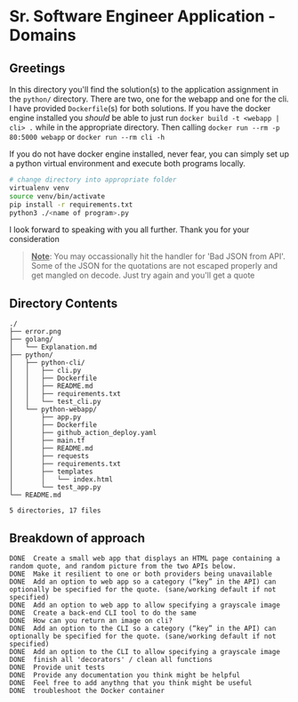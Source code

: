 # Sr. Software Engineer Application - Domains 

## Greetings 

In this directory you'll find the solution(s) to the application assignment in the ``python/`` directory. There are two, one for the webapp and one for the cli. 
I have provided ``Dockerfile``(s) for both solutions. If you have the docker engine installed you *should* be able to just run ``docker build -t <webapp | cli> .`` while in the appropriate directory. 
Then calling ``docker run --rm -p 80:5000 webapp`` or ``docker run --rm cli -h`` 

If you do not have docker engine installed, never fear, you can simply set up a python virtual environment and execute both programs locally. 

```bash
# change directory into appropriate folder 
virtualenv venv
source venv/bin/activate
pip install -r requirements.txt
python3 ./<name of program>.py
```

I look forward to speaking with you all further. Thank you for your consideration

> <u>**Note**</u>: You may occassionally hit the handler for 'Bad JSON from API'. Some of the JSON for the quotations are not escaped properly and get mangled on decode. Just try again and you'll get a quote

## Directory Contents

```
./
├── error.png
├── golang/
│   └── Explanation.md
├── python/
│   ├── python-cli/
│   │   ├── cli.py
│   │   ├── Dockerfile
│   │   ├── README.md
│   │   ├── requirements.txt
│   │   └── test_cli.py
│   └── python-webapp/
│       ├── app.py
│       ├── Dockerfile
│       ├── github_action_deploy.yaml
│       ├── main.tf
│       ├── README.md
│       ├── requests
│       ├── requirements.txt
│       ├── templates
│       │   └── index.html
│       └── test_app.py
└── README.md

5 directories, 17 files
```


## Breakdown of approach

```
DONE  Create a small web app that displays an HTML page containing a random quote, and random picture from the two APIs below.
DONE  Make it resilient to one or both providers being unavailable
DONE  Add an option to web app so a category (“key” in the API) can optionally be specified for the quote. (sane/working default if not specified)
DONE  Add an option to web app to allow specifying a grayscale image
DONE  Create a back-end CLI tool to do the same
DONE  How can you return an image on cli?
DONE  Add an option to the CLI so a category (“key” in the API) can optionally be specified for the quote. (sane/working default if not specified)
DONE  Add an option to the CLI to allow specifying a grayscale image
DONE  finish all 'decorators' / clean all functions
DONE  Provide unit tests
DONE  Provide any documentation you think might be helpful
DONE  Feel free to add anythng that you think might be useful
DONE  troubleshoot the Docker container
```
